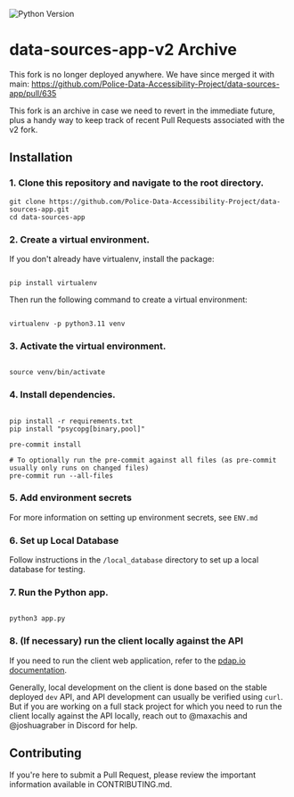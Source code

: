 ![Python Version](https://img.shields.io/badge/python-3.12-blue?style=for-the-badge&logo=python&logoColor=ffdd54)

# data-sources-app-v2 Archive

This fork is no longer deployed anywhere. We have since merged it with main: https://github.com/Police-Data-Accessibility-Project/data-sources-app/pull/635

This fork is an archive in case we need to revert in the immediate future, plus a handy way to keep track of recent Pull Requests associated with the v2 fork.


## Installation

### 1. Clone this repository and navigate to the root directory.

```
git clone https://github.com/Police-Data-Accessibility-Project/data-sources-app.git
cd data-sources-app
```

### 2. Create a virtual environment.

If you don't already have virtualenv, install the package:

```

pip install virtualenv

```

Then run the following command to create a virtual environment:

```

virtualenv -p python3.11 venv

```

### 3. Activate the virtual environment.

```

source venv/bin/activate

```

### 4. Install dependencies.

```

pip install -r requirements.txt
pip install "psycopg[binary,pool]"

pre-commit install

# To optionally run the pre-commit against all files (as pre-commit usually only runs on changed files)
pre-commit run --all-files

```

### 5. Add environment secrets

For more information on setting up environment secrets, see `ENV.md`

### 6. Set up Local Database

Follow instructions in the `/local_database` directory to set up a local database for testing.

### 7. Run the Python app.

```

python3 app.py

```


### 8. (If necessary) run the client locally against the API

If you need to run the client web application, refer to the [pdap.io documentation](https://github.com/Police-Data-Accessibility-Project/pdap.io). 

Generally, local development on the client is done based on the stable deployed `dev` API, and API development can usually be verified using `curl`. But if you are working on a full stack project for which you need to run the client locally against the API locally, reach out to @maxachis and @joshuagraber in Discord for help.

## Contributing
If you're here to submit a Pull Request, please review the important information available in CONTRIBUTING.md.
